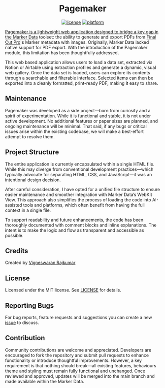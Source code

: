 <p align="center">
  <h1 align="center">Pagemaker</h1>
</p>


<p align="center"><a href="https://github.com/TheAcharya/MarkerData-Pagemaker/blob/main/LICENSE"><img src="http://img.shields.io/badge/license-MIT-lightgrey.svg?style=flat" alt="license"/></a>&nbsp;<a href="https://github.com/TheAcharya/MarkerData-Pagemaker"><img src="https://img.shields.io/badge/platform-macOS-lightgrey.svg?style=flat" alt="platform"/></p>

Pagemaker is a lightweight web application designed to bridge a key gap in the <a href="https://github.com/TheAcharya/MarkerData" target="_blank">Marker Data</a> toolset: the ability to generate and export PDFs from <a href="https://www.apple.com/final-cut-pro/" target="_blank">Final Cut Pro</a>'s Marker metadata with images. Originally, Marker Data lacked native support for PDF export. With the introduction of the Pagemaker module, this limitation has been thoughtfully addressed.

This web based application allows users to load a data set, extracted via Notion or Airtable using extraction profiles and generate a dynamic, visual web gallery. Once the data set is loaded, users can explore its contents through a searchable and filterable interface. Selected items can then be exported into a cleanly formatted, print-ready PDF, making it easy to share.

## Maintenance

Pagemaker was developed as a side project—born from curiosity and a spirit of experimentation. While it is functional and stable, it is not under active development. No additional features or paper sizes are planned, and ongoing maintenance will be minimal. That said, if any bugs or critical issues arise within the existing codebase, we will make a best-effort attempt to resolve them.

## Project Structure

The entire application is currently encapsulated within a single HTML file. While this may diverge from conventional development practices—which typically advocate for separating HTML, CSS, and JavaScript—it was an intentional design decision.

After careful consideration, I have opted for a unified file structure to ensure easier maintenance and smoother integration with Marker Data’s WebKit View. This approach also simplifies the process of loading the code into AI-assisted tools and platforms, which often benefit from having the full context in a single file.

To support readability and future enhancements, the code has been thoroughly documented with comment blocks and inline explanations. The intent is to make the logic and flow as transparent and accessible as possible.

## Credits

Created by [Vigneswaran Rajkumar](https://bsky.app/profile/vigneswaranrajkumar.com)

## License

Licensed under the MIT license. See [LICENSE](https://github.com/TheAcharya/MarkerData-Pagemaker/blob/main/LICENSE) for details.

## Reporting Bugs

For bug reports, feature requests and suggestions you can create a new [issue](https://github.com/TheAcharya/MarkerData-Pagemaker/issues) to discuss.

## Contribution

Community contributions are welcome and appreciated. Developers are encouraged to fork the repository and submit pull requests to enhance functionality or introduce thoughtful improvements. However, a key requirement is that nothing should break—all existing features, behaviours theme and styling must remain fully functional and unchanged. Once reviewed and approved, updates will be merged into the main branch and made available within the Marker Data.